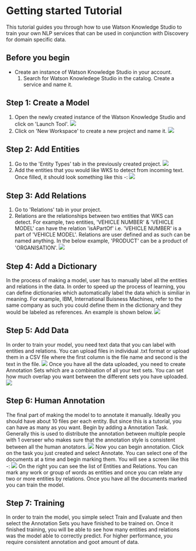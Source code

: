 # Getting started Tutorial
This tutorial guides you through how to use Watson Knowledge Studio to train your own NLP services that can be used in conjunction with Discovery for domain specific data.

## Before you begin
  * Create an instance of Watson Knowledge Studio in your account.
    1. Search for Watson Knowledege Studio in the catalog. Create a service and name it.

## Step 1: Create a Model
1. Open the newly created instance of the Watson Knowledge Studio and click on 'Launch Tool'.
![](https://github.com/shauryg/Watson-CI/blob/master/Tutorials/WKS/Capture1.JPG)
2. Click on 'New Workspace' to create a new project and name it.
![](https://github.com/shauryg/Watson-CI/blob/master/Tutorials/WKS/Capture2.JPG)


## Step 2: Add Entities
1. Go to the 'Entity Types' tab in the previously created project.
![](https://github.com/shauryg/Watson-CI/blob/master/Tutorials/WKS/Capture3.JPG)
2. Add the entities that you would like WKS to detect from incoming text. Once filled, it should look something like this -:
![](https://github.com/shauryg/Watson-CI/blob/master/Tutorials/WKS/Capture3-2.JPG)
    
## Step 3: Add Relations
1. Go to 'Relations' tab in your project.
2. Relations are the relationships between two entities that WKS can detect. For example, two entities, 'VEHICLE NUMBER' & 'VEHICLE MODEL'
can have the relation 'isAPartOf' i.e. 'VEHICLE NUMBER' is a part of 'VEHICLE MODEL'. Relations are user defined and as such can be named anything. In the below example, 'PRODUCT' can be a product of 'ORGANISATION'.
![](https://github.com/shauryg/Watson-CI/blob/master/Tutorials/WKS/Capture4.JPG)

## Step 4: Add a Dictionary
In the process of making a model, user has to manually label all the entities and relations in the data. In order to speed up the process of learning, you can define dictionaries which automatically label the data which is similiar in meaning. For example, IBM, International Buisness Machines, refer to the same company as such you could define them in the dictionary and they would be labeled as references. An example is shown below.
![](https://github.com/shauryg/Watson-CI/blob/master/Tutorials/WKS/Capture5.JPG)

## Step 5: Add Data
In order to train your model, you need text data that you can label with entities and relations. You can upload files in individual .txt format or upload them in a CSV file where the first column is the file name and second is the text in the file. 
![](https://github.com/shauryg/Watson-CI/blob/master/Tutorials/WKS/Capture6.JPG)
Once you have all the data uploaded, you need to create Annotation Sets which are a combination of all your text sets. You can set how much overlap you want between the different sets you have uploaded.
![](https://github.com/shauryg/Watson-CI/blob/master/Tutorials/WKS/Capture8.JPG)

## Step 6: Human Annotation
The final part of making the model to to annotate it manually. Ideally you should have about 10 files per each entity. But since this is a tutorial, you can have as many as you want. Begin by adding a Annotation Task. Generally this is used to distribute the annotation
between multiple people with 1 overseer who makes sure that the annotation style is consistent between all the human anotators. 
![](https://github.com/shauryg/Watson-CI/blob/master/Tutorials/WKS/Capture7.JPG)
Now you can begin annotation. Click on the task you just created and select Annotate. You can select one of the documents at a time and begin marking them. You will see a screen like this -:
![](https://github.com/shauryg/Watson-CI/blob/master/Tutorials/WKS/Capture9.JPG)
On the right you can see the list of Entities and Relations. You can mark any work or group of words as entities and once you can relate any two or more entities by relations. Once you have all the documents marked you can train the model.

## Step 7: Training
In order to train the model, you simple select Train and Evaluate and then select the Annotation Sets you have finished to be trained on. Once it finished training, you will be able to see how many entities and relations was the model able to correctly predict. For higher performance, you require consistent annotation and goot amount of data.









